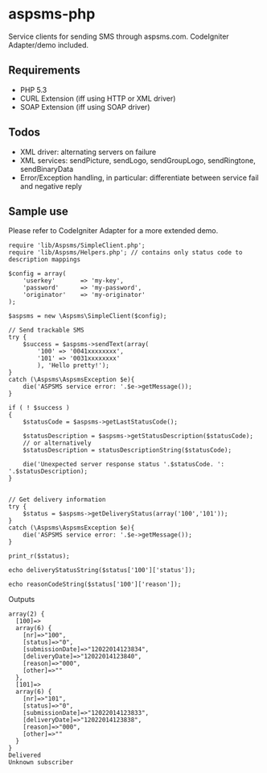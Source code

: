 aspsms-php
==========

Service clients for sending SMS through aspsms.com. CodeIgniter Adapter/demo included.


Requirements
----------

 - PHP 5.3
 - CURL Extension (iff using HTTP or XML driver)
 - SOAP Extension (iff using SOAP driver)




Todos
----------

 - XML driver: alternating servers on failure
 - XML services: sendPicture, sendLogo, sendGroupLogo, sendRingtone, sendBinaryData
 - Error/Exception handling, in particular: differentiate between service fail and negative reply



Sample use
----------
Please refer to CodeIgniter Adapter for a more extended demo.


    require 'lib/Aspsms/SimpleClient.php';
    require 'lib/Aspsms/Helpers.php'; // contains only status code to description mappings
    
    $config = array(
        'userkey'       => 'my-key',
        'password'      => 'my-password',
        'originator'    => 'my-originator'
    );

    $aspsms = new \Aspsms\SimpleClient($config);

    // Send trackable SMS
    try {
        $success = $aspsms->sendText(array(
            '100' => '0041xxxxxxxx',
            '101' => '0031xxxxxxxx'
            ), 'Hello pretty!');
    }
    catch (\Aspsms\AspsmsException $e){
        die('ASPSMS service error: '.$e->getMessage());
    }

    if ( ! $success )
    {
        $statusCode = $aspsms->getLastStatusCode();

        $statusDescription = $aspsms->getStatusDescription($statusCode);
        // or alternatively
        $statusDescription = statusDescriptionString($statusCode);

        die('Unexpected server response status '.$statusCode. ': '.$statusDescription);
    }


    // Get delivery information
    try {
        $status = $aspsms->getDeliveryStatus(array('100','101'));
    }
    catch (\Aspsms\AspsmsException $e){
        die('ASPSMS service error: '.$e->getMessage());
    }

    print_r($status);
    
    echo deliveryStatusString($status['100']['status']);

    echo reasonCodeString($status['100']['reason']);

    

Outputs

    
    array(2) {
      [100]=>
      array(6) {
        [nr]=>"100",
        [status]=>"0",
        [submissionDate]=>"12022014123834",
        [deliveryDate]=>"12022014123840",
        [reason]=>"000",
        [other]=>""
      },
      [101]=>
      array(6) {
        [nr]=>"101",
        [status]=>"0",
        [submissionDate]=>"12022014123833",
        [deliveryDate]=>"12022014123838",
        [reason]=>"000",
        [other]=>""
      }
    }
    Delivered
    Unknown subscriber
    
    
